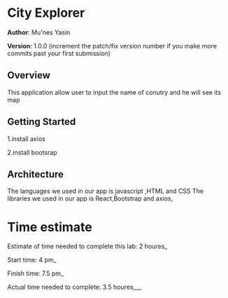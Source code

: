 # City Explorer

**Author**: Mu'nes Yasin

**Version**: 1.0.0 (increment the patch/fix version number if you make more commits past your first submission)

## Overview
This application allow user to input the name of conutry and he will see its map 

## Getting Started
1.install axios

2.install bootsrap

## Architecture

The languages we used in our app is javascript ,HTML and CSS 
The libraries we used in our app is React,Bootstrap and axios,

# Time estimate

Estimate of time needed to complete this lab: 2 houres_

Start time: 4 pm_

Finish time: 7.5 pm_

Actual time needed to complete: 3.5 houres___